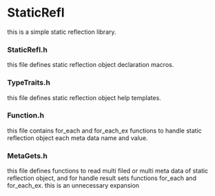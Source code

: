 # StaticRefl
this is a simple static reflection library.

### StaticRefl.h
this file defines static reflection object declaration macros.

### TypeTraits.h
this file defines static reflection object help templates.

### Function.h
this file contains for_each and for_each_ex functions to handle static reflection object each meta data name and value.

### MetaGets.h
this file defines functions to read multi filed or multi meta data of static reflection object, and for handle result sets functions for_each and for_each_ex.
this is an unnecessary expansion
